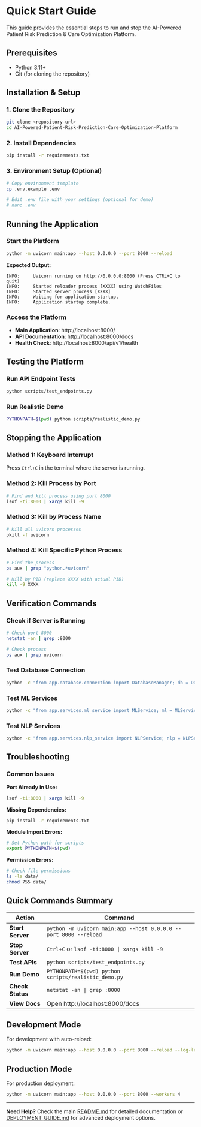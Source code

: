 # Quick Start Guide

This guide provides the essential steps to run and stop the AI-Powered Patient Risk Prediction & Care Optimization Platform.

## Prerequisites

- Python 3.11+
- Git (for cloning the repository)

## Installation & Setup

### 1. Clone the Repository
```bash
git clone <repository-url>
cd AI-Powered-Patient-Risk-Prediction-Care-Optimization-Platform
```

### 2. Install Dependencies
```bash
pip install -r requirements.txt
```

### 3. Environment Setup (Optional)
```bash
# Copy environment template
cp .env.example .env

# Edit .env file with your settings (optional for demo)
# nano .env
```

## Running the Application

### Start the Platform
```bash
python -m uvicorn main:app --host 0.0.0.0 --port 8000 --reload
```

**Expected Output:**
```
INFO:     Uvicorn running on http://0.0.0.0:8000 (Press CTRL+C to quit)
INFO:     Started reloader process [XXXX] using WatchFiles
INFO:     Started server process [XXXX]
INFO:     Waiting for application startup.
INFO:     Application startup complete.
```

### Access the Platform
- **Main Application**: http://localhost:8000/
- **API Documentation**: http://localhost:8000/docs
- **Health Check**: http://localhost:8000/api/v1/health

## Testing the Platform

### Run API Endpoint Tests
```bash
python scripts/test_endpoints.py
```

### Run Realistic Demo
```bash
PYTHONPATH=$(pwd) python scripts/realistic_demo.py
```

## Stopping the Application

### Method 1: Keyboard Interrupt
Press `Ctrl+C` in the terminal where the server is running.

### Method 2: Kill Process by Port
```bash
# Find and kill process using port 8000
lsof -ti:8000 | xargs kill -9
```

### Method 3: Kill by Process Name
```bash
# Kill all uvicorn processes
pkill -f uvicorn
```

### Method 4: Kill Specific Python Process
```bash
# Find the process
ps aux | grep "python.*uvicorn"

# Kill by PID (replace XXXX with actual PID)
kill -9 XXXX
```

## Verification Commands

### Check if Server is Running
```bash
# Check port 8000
netstat -an | grep :8000

# Check process
ps aux | grep uvicorn
```

### Test Database Connection
```bash
python -c "from app.database.connection import DatabaseManager; db = DatabaseManager(); print('✅ Database: OK')"
```

### Test ML Services
```bash
python -c "from app.services.ml_service import MLService; ml = MLService(); print('✅ ML Service: OK')"
```

### Test NLP Services
```bash
python -c "from app.services.nlp_service import NLPService; nlp = NLPService(); print('✅ NLP Service: OK')"
```

## Troubleshooting

### Common Issues

**Port Already in Use:**
```bash
lsof -ti:8000 | xargs kill -9
```

**Missing Dependencies:**
```bash
pip install -r requirements.txt
```

**Module Import Errors:**
```bash
# Set Python path for scripts
export PYTHONPATH=$(pwd)
```

**Permission Errors:**
```bash
# Check file permissions
ls -la data/
chmod 755 data/
```

## Quick Commands Summary

| Action | Command |
|--------|---------|
| **Start Server** | `python -m uvicorn main:app --host 0.0.0.0 --port 8000 --reload` |
| **Stop Server** | `Ctrl+C` or `lsof -ti:8000 \| xargs kill -9` |
| **Test APIs** | `python scripts/test_endpoints.py` |
| **Run Demo** | `PYTHONPATH=$(pwd) python scripts/realistic_demo.py` |
| **Check Status** | `netstat -an \| grep :8000` |
| **View Docs** | Open http://localhost:8000/docs |

## Development Mode

For development with auto-reload:
```bash
python -m uvicorn main:app --host 0.0.0.0 --port 8000 --reload --log-level debug
```

## Production Mode

For production deployment:
```bash
python -m uvicorn main:app --host 0.0.0.0 --port 8000 --workers 4
```

---

**Need Help?** Check the main [README.md](README.md) for detailed documentation or [DEPLOYMENT_GUIDE.md](DEPLOYMENT_GUIDE.md) for advanced deployment options.
